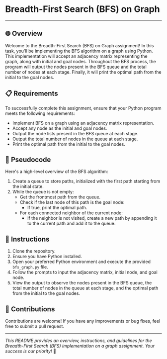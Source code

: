 # Breadth-First Search (BFS) on Graph

---

## 🌐 Overview

Welcome to the Breadth-First Search (BFS) on Graph assignment! In this task, you'll be implementing the BFS algorithm on a graph using Python. This implementation will accept an adjacency matrix representing the graph, along with initial and goal nodes. Throughout the BFS process, the program will output the nodes present in the BFS queue and the total number of nodes at each stage. Finally, it will print the optimal path from the initial to the goal nodes.

## 📋 Requirements

To successfully complete this assignment, ensure that your Python program meets the following requirements:

- Implement BFS on a graph using an adjacency matrix representation.
- Accept any node as the initial and goal nodes.
- Output the node lists present in the BFS queue at each stage.
- Output the total number of nodes in the queue at each stage.
- Print the optimal path from the initial to the goal nodes.

## 📝 Pseudocode

Here's a high-level overview of the BFS algorithm:

1. Create a queue to store paths, initialized with the first path starting from the initial state.
2. While the queue is not empty:
   - Get the frontmost path from the queue.
   - Check if the last node of this path is the goal node:
     - If true, print the optimal path.
   - For each connected neighbor of the current node:
     - If the neighbor is not visited, create a new path by appending it to the current path and add it to the queue.

## 🚀 Instructions

1. Clone the repository.
2. Ensure you have Python installed.
3. Open your preferred Python environment and execute the provided `bfs_graph.py` file.
4. Follow the prompts to input the adjacency matrix, initial node, and goal node.
5. View the output to observe the nodes present in the BFS queue, the total number of nodes in the queue at each stage, and the optimal path from the initial to the goal nodes.

## 🤝 Contributions

Contributions are welcome! If you have any improvements or bug fixes, feel free to submit a pull request.

---

*This README provides an overview, instructions, and guidelines for the Breadth-First Search (BFS) implementation on a graph assignment. Your success is our priority!* 🌟
